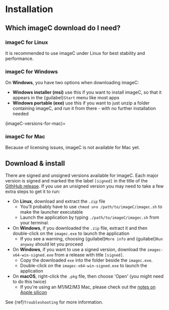 # Installation

## Which imageC download do I need?

### imageC for Linux

It is recommended to use imageC under Linux for best stability and performance.

### imageC for Windows

On **Windows**, you have two options when downloading imageC:

* **Windows installer (msi)** use this if you want to install imageC, so that it appears in the {guilabel}`Start` menu like most apps
* **Windows portable (exe)** use this if you want to just unzip a folder containing imageC, and run it from there - with no further installation needed

(imageC-versions-for-mac)=
### imageC for Mac

Because of licensing issues, imageC is not available for Mac yet.



## Download & install

There are signed and unsigned versions available for imageC.
Each major version is signed and marked the the label `[signed]` in the title of the [GithHub release](https://github.com/joda01/imagec/releases).
If you use an unsigned version you may need to take a few extra steps to get it to run:

- On **Linux**, download and extract the `.zip` file
  - You'll probably have to use `chmod u+x /path/to/imageC/imagec.sh` to make the launcher executable
  - Launch the application by typing `./path/to/imageC/imagec.sh` from your terminal.
- On **Windows**, if you downloaded the `.zip` file, extract it and then double-click on the `imagec.exe` to launch the application
  - If you see a warning, choosing {guilabel}`More info` and {guilabel}`Run anyway` should let you proceed
- On **Windows**, if you want to use a signed version, download the `imagec-x64-win-signed.exe` from a release with title `[signed]`.
  - Copy the downloaded `exe` into the folder beside the `imagec.exe`.
  - Double-click on the `imagec-x64-win-signed.exe` to launch the application
- On **macOS**, right-click the `.pkg` file, then choose 'Open' (you might need to do this twice)
  - If you're using an M1/M2/M3 Mac, please check out the [notes on Apple silicon](apple-silicon)

See {ref}`Troubleshooting` for more information.


